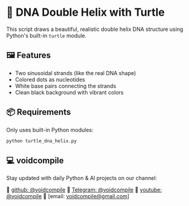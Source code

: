 # 🧬 DNA Double Helix with Turtle

This script draws a beautiful, realistic double helix DNA structure using Python's built-in `turtle` module.

## 🖼️ Features

- Two sinusoidal strands (like the real DNA shape)
- Colored dots as nucleotides
- White base pairs connecting the strands
- Clean black background with vibrant colors

## 📦 Requirements

Only uses built-in Python modules:

```bash
python turtle_dna_helix.py
```

## 💻 voidcompile
Stay updated with daily Python & AI projects on our channel:

📢 [github: @voidcompile](https://github.com/voidcompile)
📢 [Telegram: @voidcompile](https://t.me/voidcompile)
📢 [youtube: @voidcompile](https://www.youtube.com/@voidcompile)
📢 [email: voidcompile@gmail.com]
